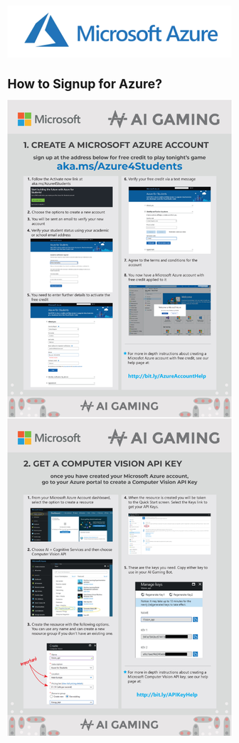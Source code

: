 ![Azure Logo](https://github.com/MSPImpact/AI_Gaming/blob/master/photos_for_readme/azure.png)<br>
#  How to Signup for Azure?

![Signup poster](https://github.com/MSPImpact/AI_Gaming/blob/master/Azure_signup/Azure_Signup-1.jpg)<br>
![Signup poster](https://github.com/MSPImpact/AI_Gaming/blob/master/Azure_signup/Azure_Signup-2.jpg)<br>
